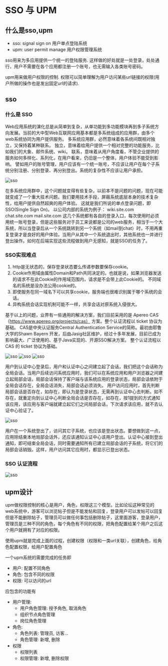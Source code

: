 # SSO 与 UPM

## 什么是sso,upm

- sso: signal sign on 用户单点登陆系统
- upm: user permit manage 用户权限管理系统

sso用来为多应用提供一个统一的登陆服务. 这样做的好处就是一处登录，处处通行，用户不需要在各个应用都注册一个账号，也无需输入各类账号密码。

upm用来做用户权限的控制. 权限可以简单理解为用户访问某些url链接的权限(用户所做的操作也是发出固定url的请求). 

## sso

### 什么是 SSO

Web应用系统的演化总是从简单到复杂，从单功能到多功能模块再到多子系统方向发展。当前的大中型Web互联网应用基本都是多系统组成的应用群，由多个web系统协同为用户提供服务。
多系统应用群，必然意味着各系统间既相对独立，又保持着某种联系。
独立，意味着给用户提供一个相对完整的功能服务，比如我们的大象、邮件系统、wiki。
联系，意味着从用户角度看，不管企业提供的服务如何多样化、系列化，在用户看来，仍旧是一个整体，用户体验不能受到影响。
譬如用户的账号管理，用户应该有一个统一账号，不应该让用户在每个子系统分别注册、分别登录、再分别登出。系统的复杂性不应该让用户承担。

![sso](../images/chatu/sso1.png)

在多系统应用群中，这个问题就变得有些复杂，以前本不是问题的问题，现在可能就变成了一个重大技术问题。我们要用技术手段，屏蔽系统底层本身的技术复杂性，给用户提供自然超爽的用户体验。
这就是我们所说的单点登录问题，即SSO(Single Sign On)。
以公司内部的系统为例子：
wiki.site.com
chat.site.com
mail.site.com
这几个系统都有各自的登录入口，每次使用时必须用统一账号登录，但是这些服务对于员工来说都是公司的web服务，相当于一个大系统，所以当登录后从一个系统跳转到另一个系统（如mail到chat）时，不用再重复登录才是良好的用户体验。当用户从其中一个系统退出时，其他系统也一并进行登出操作。如何在后端实现这些流程做到用户无感知，就是SSO的任务了。

### SSO实现难点

1. http是无状态的，保存登录状态要么传递参数要保存cookie。
2. Cookie作用域由属性Domain和Path共同决定的。也就是说，如果浏览器发送的请求不在此Cookie的作用域范围内，请求是不会带上此Cookie的。
不同域名的系统是没办法公用cookie的。
3. 即使服务在同一域名下可以共享cookie，服务端也很难识别属于哪个系统的会话。
4. 异构系统会话实现机制可能不一样，共享会话对原系统入侵很大。

基于以上的问题，业界有一些通用的解决方案，我们目前采用的是 Apereo CAS （https://www.apereo.org/projects/cas） 方案。整个认证流程以 ticket 协议为基础。
CAS是中央认证服务Central Authentication Service的简称。最初由耶鲁大学的Shawn Bayern 开发，后由Jasig社区维护，经过十多年发展，目前已成为影响最大、广泛使用的、基于Java实现的、开源SSO解决方案。
整个认证流程以 CAS 的 ticket 协议为基础。

 
 ![sso](../images/chatu/sso2.png)
 ![sso](../images/chatu/sso3.png)
 ![sso](../images/chatu/sso4.png)
 
用户到认证中心登录后，用户和认证中心之间建立起了会话，我们把这个会话称为全局会话。当用户后续访问系统应用时，我们可以在系统应用和用户浏览器之间建立起局部会话，局部会话保持了客户端与该系统应用的登录状态，局部会话依附于全局会话存在，全局会话消失，局部会话必须消失。
用户访问应用时，首先判断局部会话是否存在，如存在，即认为是登录状态，无需再到认证中心去判断。如不存在，就重定向到认证中心判断全局会话是否存在，如存在，按1提到的方式通知该应用，该应用与客户端就建立起它们之间局部会话，下次请求该应用，就不去认证中心验证了。
  
  ![sso](../images/chatu/sso5.png)

用户在一个系统登出了，访问其它子系统，也应该是登出状态。要想做到这一点，应用除结束本地局部会话外，还应该通知认证中心该用户登出。认证中心接到登出通知，即可结束全局会话，同时需要通知所有已建立局部会话的子系统，将它们的局部会话销毁。这样，用户访问其它应用时，都显示已登出状态。

### SSO 认证流程

  ![sso](../images/chatu/sso登录过程6.jpg)

## upm设计

upm做权限控制的核心是用户，角色，权限这三个模型。比如论坛这种常见的web系统中，游客可以浏览帖子但是不能发帖和回复，登录用户可以发帖可以回复但是不能删除帖子，管理员可以做任何事包括删除帖子，这里面游客，登录用户，管理员是三种不同的角色，每个角色有不同的权限，把角色配置给某个用户之后这个用户就拥有了对应的权限。

使用upm就是完成上面的过程，创建权限（权限和一类url关联），创建角色，给角色配置权限，给用户配置角色

一个upm系统的需要完成的任务即

- 用户: 配置不同角色
- 角色: 包含不同的权限
- 权限: 可以访问的url

应包含的功能有

- 用户管理:
  - 用户角色管理: 授予角色, 取消角色
  - 组织节点角色管理
  - 岗位角色管理
- 角色:
  - 角色列表: 管理员, 访客...
  - 角色管理: 新增, 删除
- 权限
  - 权限列表
  - 权限管理: 新增, 删除权限




